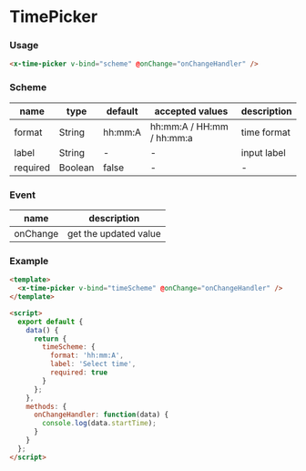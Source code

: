 # TimePicker

### Usage

```html
<x-time-picker v-bind="scheme" @onChange="onChangeHandler" />
```

### Scheme

| name     | type    | default | accepted values           | description |
| -------- | ------- | ------- | ------------------------- | ----------- |
| format   | String  | hh:mm:A | hh:mm:A / HH:mm / hh:mm:a | time format |
| label    | String  | -       | -                         | input label |
| required | Boolean | false   | -                         | -           |

### Event

| name     | description           |
| -------- | --------------------- |
| onChange | get the updated value |

### Example

```html
<template>
  <x-time-picker v-bind="timeScheme" @onChange="onChangeHandler" />
</template>

<script>
  export default {
    data() {
      return {
        timeScheme: {
          format: 'hh:mm:A',
          label: 'Select time',
          required: true
        }
      };
    },
    methods: {
      onChangeHandler: function(data) {
        console.log(data.startTime);
      }
    }
  };
</script>
```
